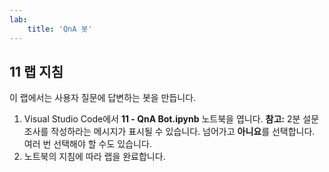 ```yaml
---
lab:
    title: 'QnA 봇'
---
```


## 11 랩 지침
이 랩에서는 사용자 질문에 답변하는 봇을 만듭니다.

1.  Visual Studio Code에서 **11 - QnA Bot.ipynb** 노트북을 엽니다. 
    **참고:** 2분 설문조사를 작성하라는 메시지가 표시될 수 있습니다. 넘어가고 **아니요**를 선택합니다. 여러 번 선택해야 할 수도 있습니다.
2.  노트북의 지침에 따라 랩을 완료합니다.
